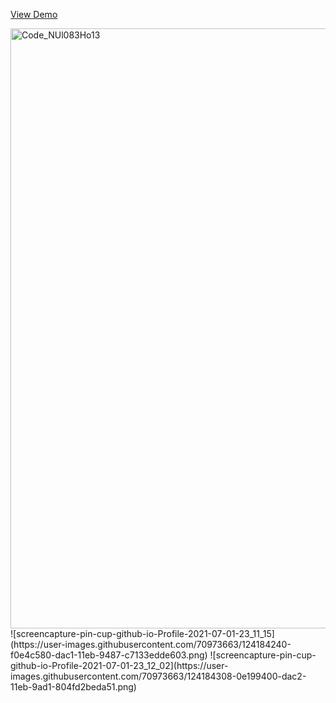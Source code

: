 <a href="https://pin-cup.github.io/Profile/">View Demo</a>

<img width="960" alt="Code_NUl083Ho13" src="https://user-images.githubusercontent.com/70973663/123512015-a14f6580-d68d-11eb-9489-0a594ca079e0.png">
![screencapture-pin-cup-github-io-Profile-2021-07-01-23_11_15](https://user-images.githubusercontent.com/70973663/124184240-f0e4c580-dac1-11eb-9487-c7133edde603.png)
![screencapture-pin-cup-github-io-Profile-2021-07-01-23_12_02](https://user-images.githubusercontent.com/70973663/124184308-0e199400-dac2-11eb-9ad1-804fd2beda51.png)


